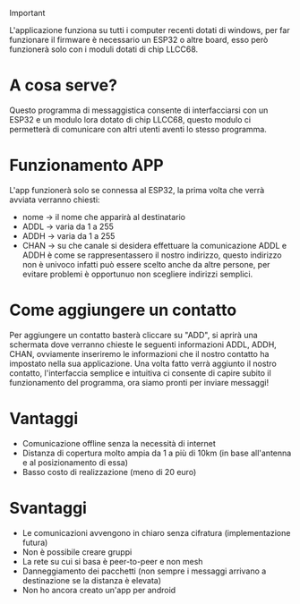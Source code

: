 > [!IMPORTANT]  
> L'applicazione funziona su tutti i computer recenti dotati di windows, per far funzionare il firmware è necessario un ESP32 o altre board, esso però funzionerà solo con i moduli dotati di chip LLCC68.

# A cosa serve?
Questo programma di messaggistica consente di interfacciarsi con un ESP32 e un modulo lora dotato di chip LLCC68, questo modulo ci permetterà di comunicare con altri utenti aventi lo stesso programma.

# Funzionamento APP
L'app funzionerà solo se connessa al ESP32, la prima volta che verrà avviata verranno chiesti:
- nome -> il nome che apparirà al destinatario
- ADDL -> varia da 1 a 255 
- ADDH -> varia da 1 a 255
- CHAN -> su che canale si desidera effettuare la comunicazione
ADDL e ADDH è come se rappresentassero il nostro indirizzo, questo indirizzo non è univoco infatti può essere scelto anche da altre persone, per evitare problemi è opportunuo non scegliere indirizzi semplici.

# Come aggiungere un contatto
Per aggiungere un contatto basterà cliccare su "ADD", si aprirà una schermata dove verranno chieste le seguenti informazioni ADDL, ADDH, CHAN, ovviamente inseriremo le informazioni che il nostro contatto ha impostato nella sua applicazione.
Una volta fatto verrà aggiunto il nostro contatto, l'interfaccia semplice e intuitiva ci consente di capire subito il funzionamento del programma, ora siamo pronti per inviare messaggi!

# Vantaggi
- Comunicazione offline senza la necessità di internet
- Distanza di copertura molto ampia da 1 a più di 10km (in base all'antenna e al posizionamento di essa)
- Basso costo di realizzazione (meno di 20 euro)

# Svantaggi 
- Le comunicazioni avvengono in chiaro senza cifratura (implementazione futura)
- Non è possibile creare gruppi 
- La rete su cui si basa è peer-to-peer e non mesh
- Danneggiamento dei pacchetti (non sempre i messaggi arrivano a destinazione se la distanza è elevata)
- Non ho ancora creato un'app per android
